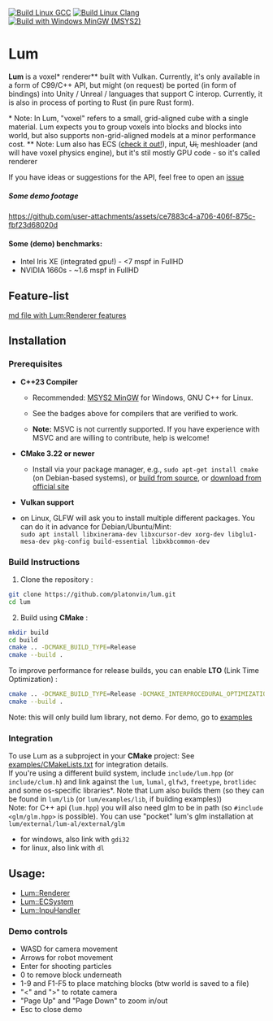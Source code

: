 [![Build Linux GCC](https://github.com/platonvin/lum/actions/workflows/cmake-linux-gcc.yml/badge.svg)](https://github.com/platonvin/lum/actions/workflows/cmake-linux-gcc.yml)
[![Build Linux Clang](https://github.com/platonvin/lum/actions/workflows/cmake-linux-clang.yml/badge.svg)](https://github.com/platonvin/lum/actions/workflows/cmake-linux-clang.yml) [![Build with Windows MinGW (MSYS2)](https://github.com/platonvin/lum/actions/workflows/cmake-windows-mingw.yml/badge.svg)](https://github.com/platonvin/lum/actions/workflows/cmake-windows-mingw.yml)

# Lum
**Lum** is a voxel\* renderer\*\* built with Vulkan. Currently, it's only available in a form of C99/C++ API, but might (on request) be ported (in form of bindings) into Unity / Unreal / languages that support C interop. Currently, it is also in process of porting to Rust (in pure Rust form).

\* Note: In Lum, "voxel" refers to a small, grid-aligned cube with a single material. Lum expects you to group voxels into blocks and blocks into world, but also supports non-grid-aligned models at a minor performance cost.
\*\* Note: Lum also has ECS ([check it out!](src/engine/README.md)), input, ~~Ui,~~ meshloader (and will have voxel physics engine), but it's stil mostly GPU code - so it's called renderer

If you have ideas or suggestions for the API, feel free to open an [issue](https://github.com/platonvin/lum/issues)

##### Some demo footage
https://github.com/user-attachments/assets/ce7883c4-a706-406f-875c-fbf23d68020d

#### Some (demo) benchmarks:
 * Intel Iris XE (integrated gpu!) - <7 mspf in FullHD
 * NVIDIA 1660s - ~1.6 mspf in FullHD 

## Feature-list
[md file with Lum:Renderer features](FEATURES.md)

## Installation 

### Prerequisites 
 
- **C++23 Compiler**  
  - Recommended: [MSYS2 MinGW](https://www.msys2.org/)  for Windows, GNU C++ for Linux.

  - See the badges above for compilers that are verified to work.
 
  - **Note:**  MSVC is not currently supported. If you have experience with MSVC and are willing to contribute, help is welcome!
 
- **CMake 3.22 or newer**  
  - Install via your package manager, e.g., `sudo apt-get install cmake` (on Debian-based systems), or [build from source](https://github.com/Kitware/CMake), or [download from official site](https://cmake.org/download/)
 
- **Vulkan support**

- on Linux, GLFW will ask you to install multiple different packages. You can do it in advance for Debian/Ubuntu/Mint:\
  `sudo apt install libxinerama-dev libxcursor-dev xorg-dev libglu1-mesa-dev pkg-config build-essential libxkbcommon-dev`

<!--todo: why? libxkbcommon-dev libwayland-client0.1-0 libwayland-cursor0 libwayland-egl1.0-0 wayland-protocols libwayland-dev libxinerama-dev libxcursor-dev xorg-dev libglu1-mesa-dev -->

### Build Instructions 
 
1. Clone the repository :


```bash
git clone https://github.com/platonvin/lum.git
cd lum
```
 
2. Build using **CMake** :

```bash
mkdir build
cd build
cmake .. -DCMAKE_BUILD_TYPE=Release
cmake --build .
```
To improve performance for release builds, you can enable **LTO**  (Link Time Optimization) :

```bash
cmake .. -DCMAKE_BUILD_TYPE=Release -DCMAKE_INTERPROCEDURAL_OPTIMIZATION=ON
cmake --build .
```

Note: this will only build lum library, not demo. For demo, go to [examples](examples/README.md)

### Integration 
To use Lum as a subproject in your **CMake**  project:
See [examples/CMakeLists.txt](https://chatgpt.com/c/examples/CMakeLists.txt) for integration details.\
If you're using a different build system, include `include/lum.hpp` (or `include/clum.h`) and link against the `lum`, `lumal`, `glfw3`, `freetype`, `brotlidec` and some os-specific libraries*. Note that Lum also builds them (so they can be found in `lum/lib` (or `lum/examples/lib`, if building examples))\
Note: for C++ api (`lum.hpp`) you will also need glm to be in path (so `#include <glm/glm.hpp>` is possible). You can use "pocket" lum's glm installation at `lum/external/lum-al/external/glm`

* for windows, also link with `gdi32`
* for linux, also link with `dl`

## Usage:
 - [Lum::Renderer](src/renderer/README.md)
 - [Lum::ECSystem](src/engine/README.md)
 - [Lum::InpuHandler](src/input/README.md)

### Demo controls
- WASD for camera movement
- Arrows for robot movement
- Enter for shooting particles
- 0 to remove block underneath
- 1-9 and F1-F5 to place matching blocks (btw world is saved to a file)
- "<" and ">" to rotate camera
- "Page Up" and "Page Down" to zoom in/out
- Esc to close demo
